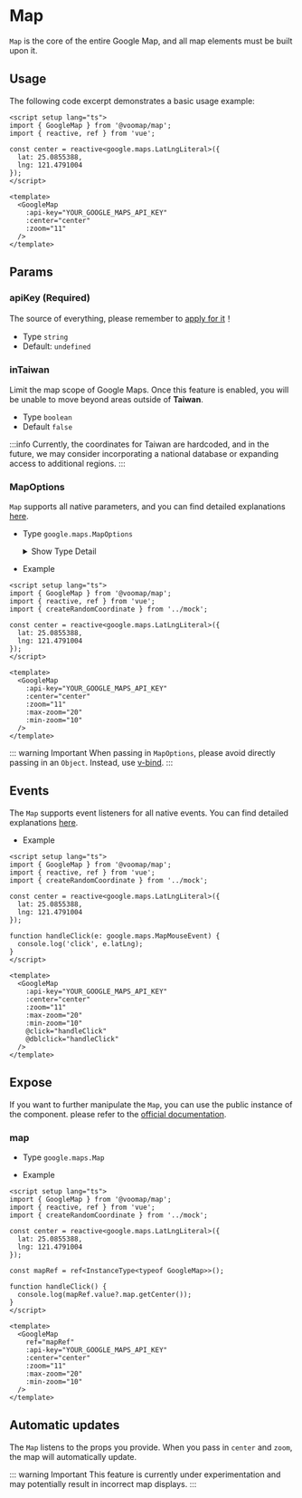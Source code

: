 # Map

`Map` is the core of the entire Google Map, and all map elements must be built upon it.

## Usage

The following code excerpt demonstrates a basic usage example:

```vue
<script setup lang="ts">
import { GoogleMap } from '@voomap/map';
import { reactive, ref } from 'vue';

const center = reactive<google.maps.LatLngLiteral>({
  lat: 25.0855388,
  lng: 121.4791004
});
</script>

<template>
  <GoogleMap
    :api-key="YOUR_GOOGLE_MAPS_API_KEY"
    :center="center"
    :zoom="11"
  />
</template>
```
## Params

### apiKey (Required)

The source of everything, please remember to [apply for it](https://developers.google.com/maps/documentation/javascript/get-api-key)！

- Type `string`
- Default: `undefined`

### inTaiwan

Limit the map scope of Google Maps. Once this feature is enabled, you will be unable to move beyond areas outside of **Taiwan**.

- Type `boolean`
- Default `false`

:::info
Currently, the coordinates for Taiwan are hardcoded, and in the future, we may consider incorporating a national database or expanding access to additional regions.
:::

### MapOptions

`Map` supports all native parameters, and you can find detailed explanations [here](https://developers.google.com/maps/documentation/javascript/reference/map#MapOptions).

- Type `google.maps.MapOptions`

  <details>
    <summary>
      Show Type Detail
    </summary>

    ```ts
    interface MapOptions {
      backgroundColor?: string
      center?: LatLng | null | LatLngLiteral
      clickableIcons?: boolean
      controlSize?: number
      disableDefaultUI?: boolean
      disableDoubleClickZoom?: boolean
      draggable?: boolean
      draggableCursor?: string
      draggingCursor?: string
      fullscreenControl?: boolean
      fullscreenControlOptions?: FullscreenControlOptions | null
      gestureHandling?: string
      heading?: number
      isFractionalZoomEnabled?: boolean
      keyboardShortcuts?: boolean
      mapId?: string
      mapTypeControl?: boolean
      mapTypeControlOptions?: MapTypeControlOptions | null
      mapTypeId?: string
      maxZoom?: number
      minZoom?: number
      noClear?: boolean
      panControl?: boolean
      panControlOptions?: PanControlOptions
      restriction?: MapRestriction
      rotateControl?: boolean
      rotateControlOptions?: RotateControlOptions
      scaleControl?: boolean
      scaleControlOptions?: ScaleControlOptions
      scrollwheel?: boolean
      streetView?: StreetViewPanorama
      streetViewControl?: boolean
      streetViewControlOptions?: StreetViewControlOptions
      styles?: MapTypeStyle[]
      tilt?: number
      zoom?: number
      zoomControl?: boolean
      zoomControlOptions?: ZoomControlOptions
    }
    ```

  </details>

- Example

```vue
<script setup lang="ts">
import { GoogleMap } from '@voomap/map';
import { reactive, ref } from 'vue';
import { createRandomCoordinate } from '../mock';

const center = reactive<google.maps.LatLngLiteral>({
  lat: 25.0855388,
  lng: 121.4791004
});
</script>

<template>
  <GoogleMap
    :api-key="YOUR_GOOGLE_MAPS_API_KEY"
    :center="center"
    :zoom="11"
    :max-zoom="20"
    :min-zoom="10"
  />
</template>
```
::: warning Important
When passing in `MapOptions`, please avoid directly passing in an `Object`. Instead, use [v-bind](https://vuejs.org/guide/components/props.html#prop-passing-details).
:::

## Events

The `Map` supports event listeners for all native events. You can find detailed explanations [here](https://developers.google.com/maps/documentation/javascript/reference/map#Map-Events).

- Example

```vue
<script setup lang="ts">
import { GoogleMap } from '@voomap/map';
import { reactive, ref } from 'vue';
import { createRandomCoordinate } from '../mock';

const center = reactive<google.maps.LatLngLiteral>({
  lat: 25.0855388,
  lng: 121.4791004
});

function handleClick(e: google.maps.MapMouseEvent) {
  console.log('click', e.latLng);
}
</script>

<template>
  <GoogleMap
    :api-key="YOUR_GOOGLE_MAPS_API_KEY"
    :center="center"
    :zoom="11"
    :max-zoom="20"
    :min-zoom="10"
    @click="handleClick"
    @dblclick="handleClick"
  />
</template>
```

## Expose

If you want to further manipulate the `Map`, you can use the public instance of the component. please refer to the [official documentation](https://developers.google.com/maps/documentation/javascript/reference/map#Map-Methods).

### map

- Type `google.maps.Map`

- Example

```vue
<script setup lang="ts">
import { GoogleMap } from '@voomap/map';
import { reactive, ref } from 'vue';
import { createRandomCoordinate } from '../mock';

const center = reactive<google.maps.LatLngLiteral>({
  lat: 25.0855388,
  lng: 121.4791004
});

const mapRef = ref<InstanceType<typeof GoogleMap>>();

function handleClick() {
  console.log(mapRef.value?.map.getCenter());
}
</script>

<template>
  <GoogleMap
    ref="mapRef"
    :api-key="YOUR_GOOGLE_MAPS_API_KEY"
    :center="center"
    :zoom="11"
    :max-zoom="20"
    :min-zoom="10"
  />
</template>
```

## Automatic updates

The `Map` listens to the props you provide. When you pass in `center` and `zoom`, the map will automatically update.

::: warning Important
This feature is currently under experimentation and may potentially result in incorrect map displays.
:::
